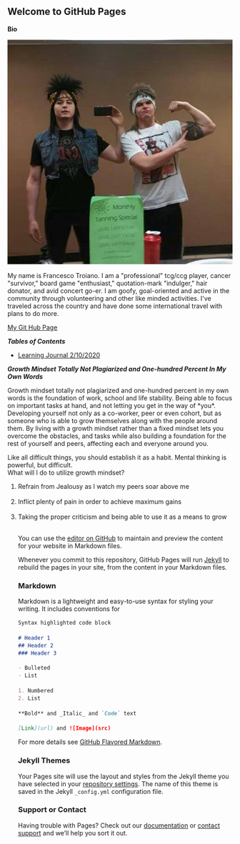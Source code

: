 ## Welcome to GitHub Pages

**Bio**


![image](/me.jpg)


<p>My name is Francesco Troiano. I am a "professional" tcg/ccg player, cancer "survivor," board game "enthusiast," quotation-mark "indulger," hair donator, and avid concert go-er. I am goofy, goal-oriented and active in the community through volunteering and other like minded activities. I've traveled across the country and have done some international travel with plans to do more. </p>


[My Git Hub Page](https://francescodt.github.io/learningjournal/)


__*Tables of Contents*__
  -  [Learning Journal 2/10/2020](lab1b.md)





__*Growth Mindset Totally Not Plagiarized and One-hundred Percent In My Own Words*__ 

<p>Growth mindset totally not plagiarized and one-hundred percent in my own words is the foundation of work, school and life stability. Being able to focus on important tasks at hand, and not letting you get in the way of *you*. Developing yourself not only as a co-worker, peer or even cohort, but as someone who is able to grow themselves along with the people around them. By living with a growth mindset rather than a fixed mindset lets you overcome the obstacles, and tasks while also building a foundation for the rest of yourself and peers, affecting each and everyone around you.</p>

<p>Like all difficult things, you should establish it as a habit. Mental thinking is powerful, but difficult.<br> What will I do to utilize growth mindset?<br>
<ol><li> Refrain from Jealousy as I watch my peers soar above me </li><br>
  <li> Inflict plenty of pain in order to achieve maximum gains </li><br>
  <li> Taking the proper criticism and being able to use it as a means to grow </li></p>



<br>You can use the [editor on GitHub](https://github.com/francescodt/learningjournal/edit/master/README.md) to maintain and preview the content for your website in Markdown files.

Whenever you commit to this repository, GitHub Pages will run [Jekyll](https://jekyllrb.com/) to rebuild the pages in your site, from the content in your Markdown files.

### Markdown

Markdown is a lightweight and easy-to-use syntax for styling your writing. It includes conventions for

```markdown
Syntax highlighted code block

# Header 1
## Header 2
### Header 3

- Bulleted
- List

1. Numbered
2. List

**Bold** and _Italic_ and `Code` text

[Link](url) and ![Image](src)
```

For more details see [GitHub Flavored Markdown](https://guides.github.com/features/mastering-markdown/).

### Jekyll Themes

Your Pages site will use the layout and styles from the Jekyll theme you have selected in your [repository settings](https://github.com/francescodt/learningjournal/settings). The name of this theme is saved in the Jekyll `_config.yml` configuration file.

### Support or Contact

Having trouble with Pages? Check out our [documentation](https://help.github.com/categories/github-pages-basics/) or [contact support](https://github.com/contact) and we’ll help you sort it out.

